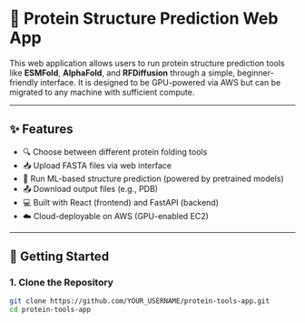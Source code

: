 # 🧬 Protein Structure Prediction Web App

This web application allows users to run protein structure prediction tools like **ESMFold**, **AlphaFold**, and **RFDiffusion** through a simple, beginner-friendly interface. It is designed to be GPU-powered via AWS but can be migrated to any machine with sufficient compute.

---

## ✨ Features

- 🔍 Choose between different protein folding tools
- 📥 Upload FASTA files via web interface
- 🧠 Run ML-based structure prediction (powered by pretrained models)
- 📤 Download output files (e.g., PDB)
- 💻 Built with React (frontend) and FastAPI (backend)
- ☁️ Cloud-deployable on AWS (GPU-enabled EC2)

---

## 🚀 Getting Started

### 1. Clone the Repository

```bash
git clone https://github.com/YOUR_USERNAME/protein-tools-app.git
cd protein-tools-app
